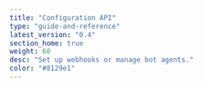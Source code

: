 ```yaml
---
title: "Configuration API"
type: "guide-and-reference"
latest_version: "0.4"
section_home: true
weight: 60
desc: "Set up webhooks or manage bot agents."
color: "#8129e1"
---
```

